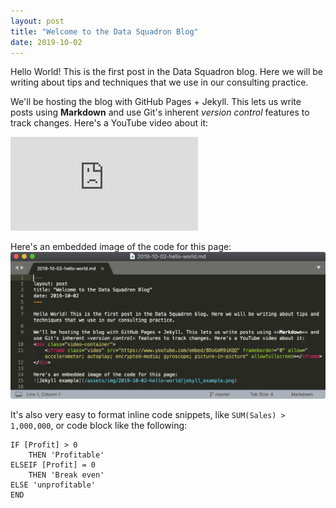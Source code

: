```yaml
---
layout: post
title: "Welcome to the Data Squadron Blog"
date: 2019-10-02
---
```


Hello World! This is the first post in the Data Squadron blog. Here we will be writing about tips and techniques that we use in our consulting practice.

We'll be hosting the blog with GitHub Pages + Jekyll. This lets us write posts using **Markdown** and use Git's inherent *version control* features to track changes. Here's a YouTube video about it:
<div class="video-container">
	<iframe class="video" src="https://www.youtube.com/embed/8DoGmR9iKQQ" frameborder="0" allow="accelerometer; autoplay; encrypted-media; gyroscope; picture-in-picture" allowfullscreen></iframe>
</div>

Here's an embedded image of the code for this page:
![Jekyll example](/assets/img/2019-10-02-hello-world/jekyll_example.png)

It's also very easy to format inline code snippets, like `SUM(Sales) > 1,000,000`, or code block like the following:

~~~
IF [Profit] > 0 
	THEN 'Profitable' 
ELSEIF [Profit] = 0 
	THEN 'Break even' 
ELSE 'unprofitable' 
END
~~~


